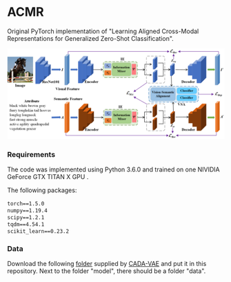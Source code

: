 # ACMR

Original PyTorch implementation of "Learning Aligned Cross-Modal Representations for Generalized Zero-Shot Classification".

<img src="https://github.com/seeyourmind/ACMR/blob/master/arch-ACMR.png" style="zoom:80%;" />

### Requirements

The code was implemented using Python 3.6.0 and trained on one NIVIDIA GeForce GTX TITAN X GPU . 

The following packages:

```
torch==1.5.0
numpy==1.19.4
scipy==1.2.1
tqdm==4.54.1
scikit_learn==0.23.2
```

### Data

Download the following [folder]( https://www.dropbox.com/sh/btoc495ytfbnbat/AAAaurkoKnnk0uV-swgF-gdSa?dl=0) supplied by  [CADA-VAE](https://arxiv.org/pdf/1812.01784.pdf)
and put it in this repository.
Next to the folder "model", there should be a folder "data".



